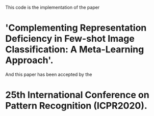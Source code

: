 This code is the implementation of the paper 
# 'Complementing Representation Deficiency in Few-shot Image Classification: A Meta-Learning Approach'.
And this paper has been accepted by the 
# 25th International Conference on Pattern Recognition (ICPR2020).
